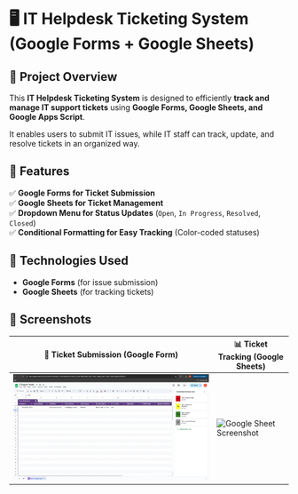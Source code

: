 # 🖥️ IT Helpdesk Ticketing System (Google Forms + Google Sheets)

## 📌 Project Overview
This **IT Helpdesk Ticketing System** is designed to efficiently **track and manage IT support tickets** using **Google Forms, Google Sheets, and Google Apps Script**.  

It enables users to submit IT issues, while IT staff can track, update, and resolve tickets in an organized way.  

## 🎯 Features
✅ **Google Forms for Ticket Submission**  
✅ **Google Sheets for Ticket Management**  
✅ **Dropdown Menu for Status Updates** (`Open`, `In Progress`, `Resolved`, `Closed`)  
✅ **Conditional Formatting for Easy Tracking** (Color-coded statuses)  
 

## 🚀 Technologies Used
- **Google Forms** (for issue submission)  
- **Google Sheets** (for tracking tickets)  
 

## 📸 Screenshots

| 🎫 Ticket Submission (Google Form) | 📊 Ticket Tracking (Google Sheets) |
|---------------------------------|--------------------------------|
| ![Google Form Screenshot](https://github.com/NoahKid/IT-Help-Desk-Ticketing-System/blob/main/Screen%20Shot%202025-03-04%20at%2012.28.35%20AM.png) | ![Google Sheet Screenshot](https://docs.google.com/spreadsheets/d/18ENEjin3l-RViKd6UoNX5nHSZd1hwm44YkD980j8n2Y/edit?usp=sharing) |

